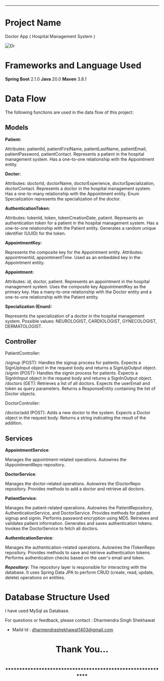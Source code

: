 
___
# Project Name
Doctor App ( Hospital Management System )

 ![Dr](https://github.com/DharmendraShekhawat/DoctorApp/assets/142703677/cf2d32d1-c5e1-4fff-9f76-9f2a6b888844)

# Frameworks and Language Used
**Spring Boot** 2.1.0
**Java** 20.0
**Maven** 3.8.1

# Data Flow
The following functions are used in the data flow of this project:


## Models

**Patient:**

Attributes: patientId, patientFirstName, patientLastName, patientEmail, patientPassword, patientContact.
Represents a patient in the hospital management system.
Has a one-to-one relationship with the Appointment entity.

**Doctor:**

Attributes: doctorId, doctorName, doctorExperience, doctorSpecialization, doctorContact.
Represents a doctor in the hospital management system.
Has a one-to-many relationship with the Appointment entity.
Enum Specialization represents the specialization of the doctor.

**AuthenticationToken:**

Attributes: tokenId, token, tokenCreationDate, patient.
Represents an authentication token for a patient in the hospital management system.
Has a one-to-one relationship with the Patient entity.
Generates a random unique identifier (UUID) for the token.

**AppointmentKey:**

Represents the composite key for the Appointment entity.
Attributes: appointmentId, appointmentTime.
Used as an embedded key in the Appointment entity.

**Appointment:**

Attributes: id, doctor, patient.
Represents an appointment in the hospital management system.
Uses the composite key AppointmentKey as the primary key.
Has a many-to-one relationship with the Doctor entity and a one-to-one relationship with the Patient entity.

**Specialization (Enum):**

Represents the specialization of a doctor in the hospital management system.
Possible values: NEUROLOGIST, CARDIOLOGIST, GYNECOLOGIST, DERMATOLOGIST.

## Controller


PatientController:

/signup (POST): Handles the signup process for patients. Expects a SignUpInput object in the request body and returns a SignUpOutput object.
/signin (POST): Handles the signin process for patients. Expects a SignInInput object in the request body and returns a SignInOutput object.
/doctors (GET): Retrieves a list of all doctors. Expects the userEmail and token as query parameters. Returns a ResponseEntity containing the list of Doctor objects.

DoctorController:

/doctor/add (POST): Adds a new doctor to the system. Expects a Doctor object in the request body. Returns a string indicating the result of the addition.


## Services

**AppointmentService**:

Manages the appointment-related operations.
Autowires the IAppointmentRepo repository.

**DoctorService**:

Manages the doctor-related operations.
Autowires the IDoctorRepo repository.
Provides methods to add a doctor and retrieve all doctors.


**PatientService**:

Manages the patient-related operations.
Autowires the PatientRepository, AuthenticationService, and DoctorService.
Provides methods for patient signup and signin.
Performs password encryption using MD5.
Retrieves and validates patient information.
Generates and saves authentication tokens.
Invokes the DoctorService to fetch all doctors.

**AuthenticationService**:

Manages the authentication-related operations.
Autowires the ITokenRepo repository.
Provides methods to save and retrieve authentication tokens.
Performs authentication checks based on the user's email and token.




_**Repository:**_ The repository layer is responsible for interacting with the database. It uses Spring Data JPA to perform CRUD (create, read, update, delete) operations on entities.


# Database Structure Used
I have used MySql as Database.


For questions or feedback, please contact : Dharmendra Singh Shekhawat  
- Maild Id : dharmendrashekhawat1403@gmail.com

<h1 align="center">Thank You...<h1>
<h3 align = "center"> ***********************************************************<h3>
